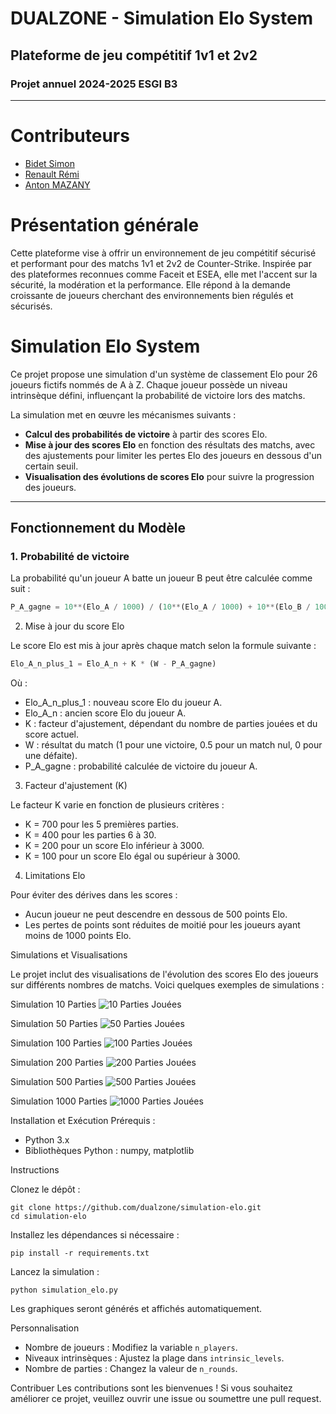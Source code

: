 # DUALZONE - Simulation Elo System
## Plateforme de jeu compétitif 1v1 et 2v2
### Projet annuel 2024-2025 ESGI B3 

---

# Contributeurs

- [Bidet Simon](https://github.com/SimonLou-Dev)
- [Renault Rémi](https://github.com/gruv0o)
- [Anton MAZANY](https://github.com/ManMazFR)

# Présentation générale

Cette plateforme vise à offrir un environnement de jeu compétitif sécurisé et performant pour des matchs 1v1 et 2v2 de Counter-Strike. Inspirée par des plateformes reconnues comme Faceit et ESEA, elle met l'accent sur la sécurité, la modération et la performance. Elle répond à la demande croissante de joueurs cherchant des environnements bien régulés et sécurisés.

# Simulation Elo System

Ce projet propose une simulation d'un système de classement Elo pour 26 joueurs fictifs nommés de A à Z. Chaque joueur possède un niveau intrinsèque défini, influençant la probabilité de victoire lors des matchs.

La simulation met en œuvre les mécanismes suivants :
- **Calcul des probabilités de victoire** à partir des scores Elo.
- **Mise à jour des scores Elo** en fonction des résultats des matchs, avec des ajustements pour limiter les pertes Elo des joueurs en dessous d'un certain seuil.
- **Visualisation des évolutions de scores Elo** pour suivre la progression des joueurs.

---

## Fonctionnement du Modèle

### 1. **Probabilité de victoire**
La probabilité qu'un joueur A batte un joueur B peut être calculée comme suit :

```python
P_A_gagne = 10**(Elo_A / 1000) / (10**(Elo_A / 1000) + 10**(Elo_B / 1000))
```
2. Mise à jour du score Elo

Le score Elo est mis à jour après chaque match selon la formule suivante :
```python
Elo_A_n_plus_1 = Elo_A_n + K * (W - P_A_gagne)
```
Où :

- Elo_A_n_plus_1 : nouveau score Elo du joueur A.
- Elo_A_n : ancien score Elo du joueur A.
- K : facteur d'ajustement, dépendant du nombre de parties jouées et du score actuel.
- W : résultat du match (1 pour une victoire, 0.5 pour un match nul, 0 pour une défaite).
- P_A_gagne : probabilité calculée de victoire du joueur A.

3. Facteur d'ajustement (K)

Le facteur K varie en fonction de plusieurs critères :

- K = 700 pour les 5 premières parties.
- K = 400 pour les parties 6 à 30.
- K = 200 pour un score Elo inférieur à 3000.
- K = 100 pour un score Elo égal ou supérieur à 3000.

4. Limitations Elo

Pour éviter des dérives dans les scores :

- Aucun joueur ne peut descendre en dessous de 500 points Elo.
- Les pertes de points sont réduites de moitié pour les joueurs ayant moins de 1000 points Elo.

Simulations et Visualisations

Le projet inclut des visualisations de l'évolution des scores Elo des joueurs sur différents nombres de matchs. Voici quelques exemples de simulations :

Simulation 10 Parties
![10 Parties Jouées](img/10.png)

Simulation 50 Parties
![50 Parties Jouées](img/50.png)

Simulation 100 Parties
![100 Parties Jouées](img/100.png)

Simulation 200 Parties
![200 Parties Jouées](img/200.png)

Simulation 500 Parties
![500 Parties Jouées](img/500.png)

Simulation 1000 Parties
![1000 Parties Jouées](img/1000.png)

Installation et Exécution
Prérequis : 
- Python 3.x 
- Bibliothèques Python : numpy, matplotlib

Instructions

Clonez le dépôt :

```
git clone https://github.com/dualzone/simulation-elo.git
cd simulation-elo
```

Installez les dépendances si nécessaire :

```
pip install -r requirements.txt
```

Lancez la simulation :
```
python simulation_elo.py
```
Les graphiques seront générés et affichés automatiquement.

Personnalisation

- Nombre de joueurs : Modifiez la variable `n_players`.
- Niveaux intrinsèques : Ajustez la plage dans `intrinsic_levels`.
- Nombre de parties : Changez la valeur de `n_rounds`.

Contribuer
Les contributions sont les bienvenues ! Si vous souhaitez améliorer ce projet, veuillez ouvrir une issue ou soumettre une pull request.
